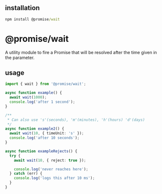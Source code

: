 ## installation

```cmd
npm install @promise/wait
```

# @promise/wait
A utility module to fire a Promise that will be resolved after the time given in the parameter.

## usage

```typescript
import { wait } from '@promise/wait';

async function example() {
  await wait(1000);
  console.log('after 1 second');
}

/**
 * Can also use 's'(seconds), 'm'(minutes), 'h'(hours) 'd'(days)
 */
async function example2() {
  await wait(10, { timeUnit: 's' });
  console.log('after 10 seconds');
}

async function exampleRejects() {
  try {
    await wait(10, { reject: true });

    console.log('never reaches here');
  } catch (err) {
    console.log('logs this after 10 ms');
  }
}
```